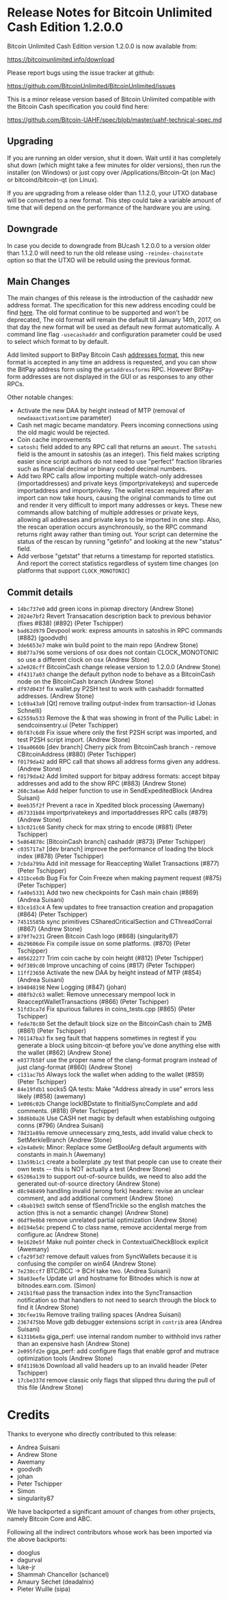 Release Notes for Bitcoin Unlimited Cash Edition 1.2.0.0
=========================================================

Bitcoin Unlimited Cash Edition version 1.2.0.0 is now available from:

  <https://bitcoinunlimited.info/download>

Please report bugs using the issue tracker at github:

  <https://github.com/BitcoinUnlimited/BitcoinUnlimited/issues>

This is a minor release version based of Bitcoin Unlimited compatible
with the Bitcoin Cash specification you could find here:

https://github.com/Bitcoin-UAHF/spec/blob/master/uahf-technical-spec.md


Upgrading
---------

If you are running an older version, shut it down. Wait until it has completely
shut down (which might take a few minutes for older versions), then run the
installer (on Windows) or just copy over /Applications/Bitcoin-Qt (on Mac) or
bitcoind/bitcoin-qt (on Linux).

If you are upgrading from a release older than 1.1.2.0, your UTXO database will be converted
to a new format. This step could take a variable amount of time that will depend
on the performance of the hardware you are using.

Downgrade
---------

In case you decide to downgrade from BUcash 1.2.0.0 to a version older than 1.1.2.0
will need to run the old release using `-reindex-chainstate` option so that the
UTXO will be rebuild using the previous format.

Main Changes
------------

The main changes of this release is the introduction of the cashaddr new address format.
The specification for this new address encoding could be find [here](https://github.com/Bitcoin-UAHF/spec/blob/master/cashaddr.md).
The old format continue to be supported and won't be deprecated, The old format will remain the default till January 14th, 2017, on
that day the new format will be used as default new format automatically.
A command line flag `-usecashaddr` and configuration parameter could be used to select which format to by default.

Add limited support to BitPay Bitcoin Cash [addresses format](https://support.bitpay.com/hc/en-us/articles/115004671663-BitPay-s-Adopted-Conventions-for-Bitcoin-Cash-Addresses-URIs-and-Payme), this new format is accepted in any time an address is requested, and you can show the BitPay address form using the `getaddressforms` RPC. However BitPay-form addresses are not displayed in the GUI or as responses to any other RPCs.

Other notable changes:

- Activate the new DAA by height instead of MTP (removal of `newdaaactivationtime` parameter)
- Cash net magic became mandatory. Peers incoming connections using the old magic would be rejected.
- Coin cache improvements
- `satoshi` field added to any RPC call that returns an `amount`. The `satoshi` field is the amount in satoshis (as an integer). This field makes scripting easier since script authors do not need to use "perfect" fraction libraries such as financial decimal or binary coded decimal numbers.
- Add two RPC calls allow importing multiple watch-only addresses (importaddresses) and private keys (importprivatekeys) and supercede importaddress and importprivkey. The wallet rescan required after an import can now take hours, causing the original commands to time out and render it very difficult to import many addresses or keys. These new commands allow batching of multiple addresses or private keys, allowing all addresses and private keys to be imported in one step. Also, the rescan operation occurs asynchronously, so the RPC command returns right away rather than timing out. Your script can determine the status of the rescan by running "getinfo" and looking at the new "status" field.
- Add verbose "getstat" that returns a timestamp for reported statistics. And report the correct statistics regardless of system time changes (on platforms that support `CLOCK_MONOTONIC`)

Commit details
--------------

- `14bc737e0` add green icons in pixmap directory (Andrew Stone)
- `2024e7bf2` Revert Transacation description back to previous behavior (fixes #838) (#892) (Peter Tschipper)
- `bad62d979` Devpool work: express amounts in satoshis in RPC commands (#882) (goodvdh)
- `3de6653e7` make win build point to the main repo (Andrew Stone)
- `8b077a796` some versions of osx does not contain CLOCK_MONOTONIC so use a different clock on osx (Andrew Stone)
- `a2e028cff` BitcoinCash change release version to 1.2.0.0 (Andrew Stone)
- `4f4317a03` change the default python node to behave as a BitcoinCash node on the BitcoinCash branch (Andrew Stone)
- `df97d043f` fix wallet.py P2SH test to work with cashaddr formatted addresses. (Andrew Stone)
- `1c69a43a9` [Qt] remove trailing output-index from transaction-id (Jonas Schnelli)
- `62559a533` Remove the & that was showing in front of the Pullic Label: in sendcoinsentry.ui (Peter Tschipper)
- `0bf87c6d8` Fix issue where only the first P2SH script was imported, and test P2SH script import. (Andrew Stone)
- `19aa0660b` [dev branch] Cherry  pick from BitcoinCash branch - remove CBitcoinAddress (#880) (Peter Tschipper)
- `f0179da42` add RPC call that shows all address forms given any address. (Andrew Stone)
- `f0179da42` Add limited support for bitpay address formats: accept bitpay addresses and add to the show RPC (#883) (Andrew Stone)
- `268c3a6ae` Add helper function to use in SendExpeditedBlock (Andrea Suisani)
- `8eeb35f2f` Prevent a race in Xpedited block processing (Awemany)
- `d67331b84` importprivatekeys and importaddresses RPC calls (#879) (Andrew Stone)
- `b3c021c60` Sanity check for max string to encode (#881) (Peter Tschipper)
- `5e864878c` [BitcoinCash branch] cashaddr (#873) (Peter Tschipper)
- `c035717a7` [dev branch] improve the performance of loading the block index (#878) (Peter Tschipper)
- `7cbda799a` Add init message for Reaccepting Wallet Transactions (#877) (Peter Tschipper)
- `431bce6db` Bug Fix for Coin Freeze when making payment request (#875) (Peter Tschipper)
- `fa40e5331` Add two new checkpoints for Cash main chain (#869) (Andrea Suisani)
- `03ce1d3c4` A few updates to free transaction creation and propagation (#864) (Peter Tschipper)
- `74515585b` sync primitives CSharedCriticalSection and CThreadCorral (#867) (Andrew Stone)
- `879f7e231` Green Bitcoin Cash logo (#868) (singularity87)
- `4b29606de` Fix compile issue on some platforms. (#870) (Peter Tschipper)
- `405622277` Trim coin cache by coin height (#812) (Peter Tschipper)
- `9df389cd0` Improve uncaching of coins (#817) (Peter Tschipper)
- `11ff23650` Activate the new DAA by height instead of MTP (#854) (Andrea Suisani)
- `b94048198` New Logging (#847) (johan)
- `d08fb2c63` wallet: Remove unnecessary mempool lock in ReacceptWalletTransactions (#866) (Peter Tschipper)
- `51fd3ca7d` Fix spurious failures in coins_tests.cpp (#865) (Peter Tschipper)
- `fede78c80` Set the default block size on the BitcoinCash chain to 2MB (#861) (Peter Tschipper)
- `701147ba3` fix seg fault that happens sometimes in regtest if you generate a block using bitcoin-qt before you've done anything else with the wallet (#862) (Andrew Stone)
- `e0377b58f` use the proper name of the clang-format program instead of just clang-format (#860) (Andrew Stone)
- `c131ac7b5` Always lock the wallet when adding to the wallet (#859) (Peter Tschipper)
- `84e19fdb1` socks5 QA tests: Make "Address already in use" errors less likely (#858) (awemany)
- `1e006c02b` Change lockIBDstate to fInitialSyncComplete and add comments. (#818) (Peter Tschipper)
- `38d6b0a26` Use CASH net magic by default when establishing outgoing conns (#796) (Andrea Suisani)
- `78d31e89a` remove unnecessary zmq_tests, add invalid value check to SetMerkleBranch (Andrew Stone)
- `e2e4a0e9c` Minor: Replace some GetBoolArg default arguments with constants in main.h (Awemany)
- `13a59b1c1` create a boilerplate .py test that people can use to create their own tests -- this is NOT actually a test (Andrew Stone)
- `65206a139` to support out-of-source builds, we need to also add the generated out-of-source directory (Andrew Stone)
- `d8c948499` handling invalid (wrong fork) headers: revise an unclear comment, and add additional comment (Andrew Stone)
- `c4bab19d3` switch sense of fSendTrickle so the english matches the action (this is not a semantic change) (Andrew Stone)
- `d6df9e0b8` remove unrelated partial optimization (Andrew Stone)
- `8d194e54c` prepend C to class name, remove accidental merge from configure.ac (Andrew Stone)
- `9e1620e5f` Make null pointer check in ContextualCheckBlock explicit (Awemany)
- `cfa29f3d7` remove default values from SyncWallets because it is confusing the compiler on win64 (Andrew Stone)
- `7e230ccf7` BTC/BCC -> BCH take two. (Andrea Suisani)
- `38a03eefe` Update url and hostname for Bitnodes which is now at bitnodes.earn.com. (Simon)
- `241b1f6a0` pass the transaction index into the SyncTransaction notification so that handlers to not need to search through the block to find it (Andrew Stone)
- `30cfee19a` Remove trailing trailing spaces (Andrea Suisani)
- `2367475bb` Move gdb debugger extensions script in `contrib` area (Andrea Suisani)
- `6131b6e8a` giga_perf: use internal random number to withhold invs rather than an expensive hash (Andrew Stone)
- `2e095fd2e` giga_perf: add configure flags that enable gprof and mutrace optimization tools (Andrew Stone)
- `8fd119b36` Download all valid headers up to an invalid header (Peter Tschipper)
- `17cbe337d` remove classic only flags that slipped thru during the pull of this file (Andrew Stone)

Credits
=======

Thanks to everyone who directly contributed to this release:

- Andrea Suisani
- Andrew Stone
- Awemany
- goodvdh
- johan
- Peter Tschipper
- Simon
- singularity87

We have backported a significant amount of changes from other projects, namely Bitcoin Core and ABC.

Following all the indirect contributors whose work has been imported via the above backports:

- dooglus
- dagurval
- luke-jr
- Shammah Chancellor (schancel)
- Amaury Séchet (deadalnix)
- Pieter Wuille (sipa)
